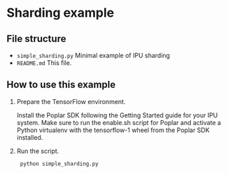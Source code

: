 <!-- Copyright (c) 2018 Graphcore Ltd. All rights reserved. -->
# Sharding example

## File structure

* `simple_sharding.py` Minimal example of IPU sharding
* `README.md` This file.

## How to use this example

1) Prepare the TensorFlow environment.

   Install the Poplar SDK following the Getting Started guide for your IPU system.
   Make sure to run the enable.sh script for Poplar and activate a Python virtualenv with the
   tensorflow-1 wheel from the Poplar SDK installed.

2) Run the script.

        python simple_sharding.py
